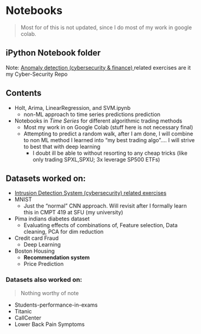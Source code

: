 # Notebooks
> Most for of this is not updated, since I do most of my work in google colab. 

## iPython Notebook folder 

Note: [ Anomaly detection (cybersecurity & finance) ](<https://github.com/alik604/cyber-security>)related exercises are it my Cyber-Security Repo 

## Contents 

- Holt, Arima, LinearRegression, and SVM.ipynb 
   + non-ML approach to time series predictions  prediction
- Notebooks in *Time Series* for different algorithmic trading methods
   - Most my work in on Google Colab (stuff here is not necessary final)
   - Attempting to predict a random walk, after I am done, I will combine to non ML method I learned into “my best trading algo”.... I will strive to best that with deep learning
      - I doubt ill be able to without resorting to any cheap tricks (like only trading SPXL,SPXU; 3x leverage SP500 ETFs) 


## Datasets worked on: 

- [Intrusion Detection System (cybersecurity) related exercises](https://github.com/alik604/cyber-security)
- MNIST
  - Just the “normal” CNN approach. Will revisit after I formally learn this in CMPT 419 at SFU (my university)
- Pima indians diabetes dataset
  - Evaluating effects of combinations of, Feature selection, Data cleaning, PCA for dim reduction 
- Credit card Fraud 
   - Deep Learning
- Boston Housing
  - **Recommendation system** 
  - Price Prediction



### Datasets also worked on:

> Nothing worthy of note 

- Students-performance-in-exams
- Titanic
- CallCenter
- Lower Back Pain Symptoms

